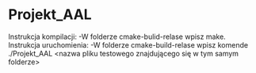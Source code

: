 # Projekt_AAL
Instrukcja kompilacji:
-W folderze cmake-bulid-relase wpisz make.
Instrukcja uruchomienia:
-W folderze cmake-build-relase wpisz komende ./Projekt_AAL <nazwa pliku testowego znajdującego się w tym samym folderze>
